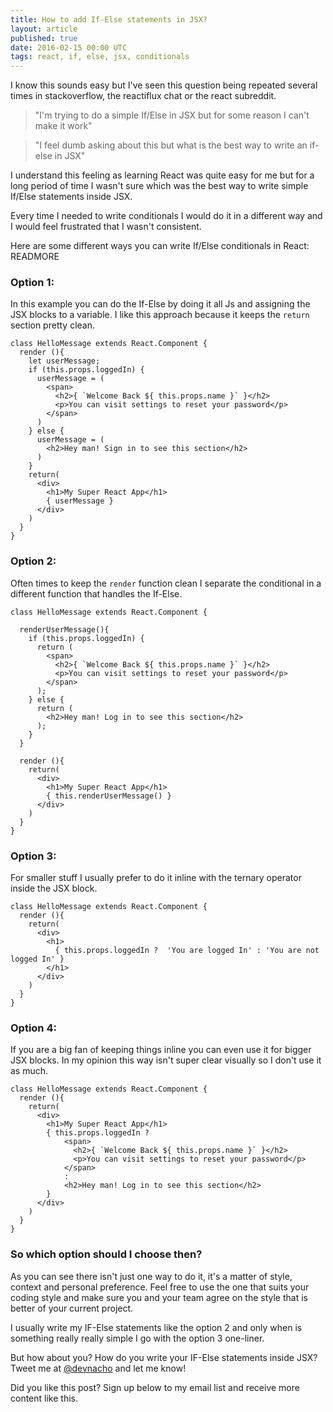 ```yaml
---
title: How to add If-Else statements in JSX?
layout: article
published: true
date: 2016-02-15 00:00 UTC
tags: react, if, else, jsx, conditionals
---
```


I know this sounds easy but I've seen this question being repeated several times
in stackoverflow, the reactiflux chat or the react subreddit.

> "I'm trying to do a simple If/Else in JSX but for some reason I can't make it
> work"


> "I feel dumb asking about this but what is the best way to write an if-else in
> JSX"

I understand this feeling as learning React was quite easy for me but for a long period of time
I wasn't sure which was the best way to write simple If/Else statements inside JSX.

Every time I needed to write conditionals I would do it in a different way and I
would feel frustrated that I wasn't consistent.

Here are some different ways you can write If/Else conditionals in React:
READMORE

### Option 1:
In this example you can do the If-Else by doing it all Js and assigning the JSX
blocks to a variable. I like this approach because it keeps the `return` section
pretty clean.

```language-js
class HelloMessage extends React.Component {
  render (){
    let userMessage;
    if (this.props.loggedIn) {
      userMessage = (
        <span>
          <h2>{ `Welcome Back ${ this.props.name }` }</h2>
          <p>You can visit settings to reset your password</p>
        </span>
      )
    } else {
      userMessage = (
        <h2>Hey man! Sign in to see this section</h2>
      )
    }
    return(
      <div>
        <h1>My Super React App</h1>
        { userMessage }
      </div>
    )
  }
}
```

### Option 2: 
Often times to keep the `render` function clean I separate the conditional in a
different function that handles the If-Else.

```language-js
class HelloMessage extends React.Component {

  renderUserMessage(){
    if (this.props.loggedIn) {
      return (
        <span>
          <h2>{ `Welcome Back ${ this.props.name }` }</h2>
          <p>You can visit settings to reset your password</p>
        </span>
      );
    } else {
      return (
        <h2>Hey man! Log in to see this section</h2>
      );
    }
  }
  
  render (){        
    return(
      <div>
        <h1>My Super React App</h1>
        { this.renderUserMessage() }
      </div>
    )
  }
}
```

### Option 3: 
For smaller stuff I usually prefer to do it inline with the ternary operator
inside the JSX block.

```language-js
class HelloMessage extends React.Component {
  render (){        
    return(
      <div>
        <h1>
          { this.props.loggedIn ?  'You are logged In' : 'You are not logged In' }
        </h1>
      </div>
    )
  }
}
```

### Option 4: 
If you are a big fan of keeping things inline you can even use it for bigger JSX
blocks. In my opinion this way isn't super clear visually so I don't use it as
much.

```language-js
class HelloMessage extends React.Component {
  render (){
    return(
      <div>
        <h1>My Super React App</h1>
        { this.props.loggedIn ?
            <span>
              <h2>{ `Welcome Back ${ this.props.name }` }</h2>
              <p>You can visit settings to reset your password</p>
            </span>
            :
            <h2>Hey man! Log in to see this section</h2>
        }
      </div>
    )
  }
}
```

### So which option should I choose then?
As you can see there isn't just one way to do it, it's a matter of style,
context and personal preference. Feel free to use the one that suits your coding style and
make sure you and your team agree on the style that is better of your current
project.

I usually write my IF-Else statements like the option 2 and only when is
something really really simple I go with the option 3 one-liner.

But how about you? How do you write your IF-Else statements inside JSX? Tweet me
at [@devnacho](http://twitter.com/devnacho) and let me know!

Did you like this post? Sign up below to my email list and receive more content
like this.



